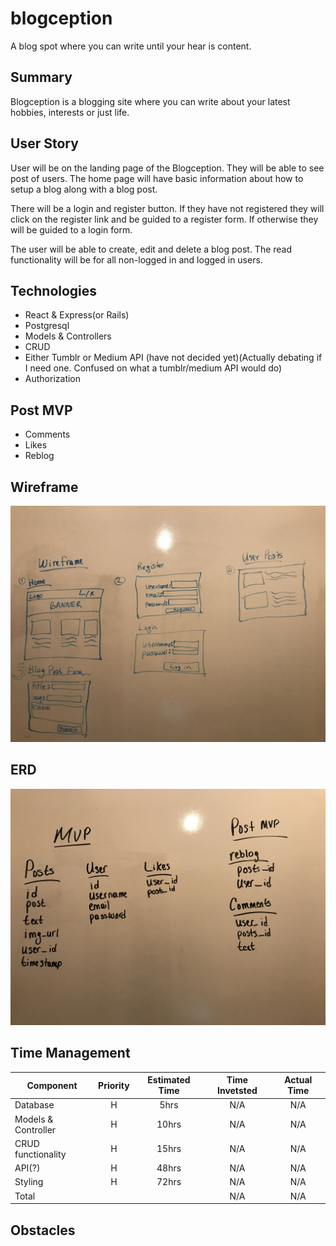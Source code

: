 # blogception
A blog spot where you can write until your hear is content.

## Summary
Blogception is a blogging site where you can write about your latest hobbies, interests or just life.

## User Story
User will be on the landing page of the Blogception. They will be able to see post of users. The home page will have basic information about how to setup a blog along with a blog post.

There will be a login and register button. If they have not registered they will click on the register link and be guided to a register form. If otherwise they will be guided to a login form.

The user will be able to create, edit and delete a blog post. The read functionality will be for all non-logged in and logged in users.

## Technologies
- React & Express(or Rails)
- Postgresql
- Models & Controllers
- CRUD
- Either Tumblr or Medium API (have not decided yet)(Actually debating if I need one. Confused on what a tumblr/medium API would do)
- Authorization

## Post MVP
- Comments
- Likes
- Reblog

## Wireframe
<img src="IMG_6006.jpg" alt="wireframe" />

## ERD
<img src="IMG_6005.jpg" alt="erd" />

## Time Management
| Component | Priority | Estimated Time | Time Invetsted | Actual Time |
| --- | :---: |  :---: | :---: | :---: |
| Database | H | 5hrs | N/A | N/A |
| Models & Controller | H | 10hrs | N/A | N/A |
| CRUD functionality | H | 15hrs | N/A | N/A |
| API(?) | H | 48hrs | N/A | N/A |
| Styling | H | 72hrs | N/A | N/A |
| Total |  | | N/A | N/A |

## Obstacles
